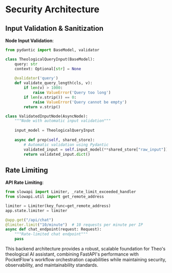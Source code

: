# Security Architecture

## Input Validation & Sanitization

**Node Input Validation**:
```python
from pydantic import BaseModel, validator

class TheologicalQueryInput(BaseModel):
    query: str
    context: Optional[str] = None
    
    @validator('query')
    def validate_query_length(cls, v):
        if len(v) > 1000:
            raise ValueError('Query too long')
        if len(v.strip()) == 0:
            raise ValueError('Query cannot be empty')
        return v.strip()

class ValidatedInputNode(AsyncNode):
    """Node with automatic input validation"""
    
    input_model = TheologicalQueryInput
    
    async def prep(self, shared_store):
        # Automatic validation using Pydantic
        validated_input = self.input_model(**shared_store["raw_input"])
        return validated_input.dict()
```

## Rate Limiting

**API Rate Limiting**:
```python
from slowapi import Limiter, _rate_limit_exceeded_handler
from slowapi.util import get_remote_address

limiter = Limiter(key_func=get_remote_address)
app.state.limiter = limiter

@app.get("/api/chat")
@limiter.limit("10/minute")  # 10 requests per minute per IP
async def chat_endpoint(request: Request):
    """Rate-limited chat endpoint"""
    pass
```

This backend architecture provides a robust, scalable foundation for Theo's theological AI assistant, combining FastAPI's performance with PocketFlow's workflow orchestration capabilities while maintaining security, observability, and maintainability standards.